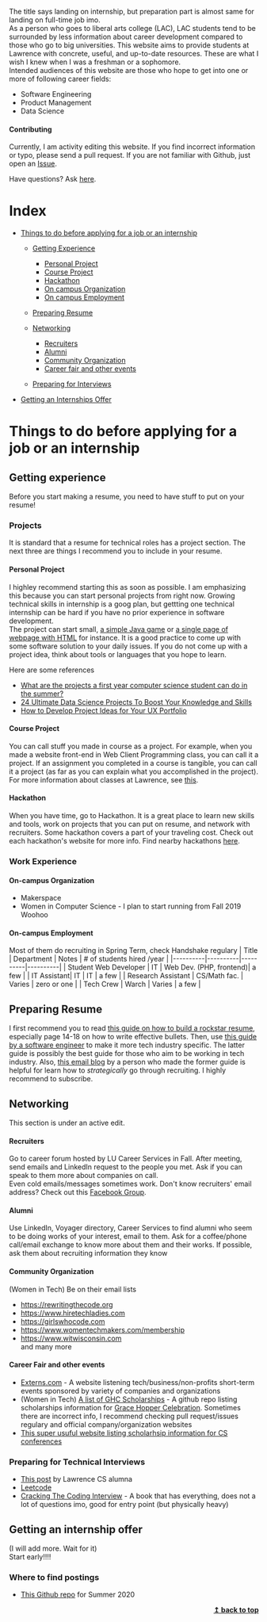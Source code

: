 The title says landing on internship, but preparation part is almost same for landing on full-time job imo. <br/>
As a person who goes to liberal arts college (LAC), LAC students tend to be surrounded by less information about career development compared to those who go to big universities. 
This website aims to provide students at Lawrence with concrete, useful, and up-to-date resources. These are what I wish I knew when I was a freshman or a sophomore.
<br/>
Intended audiences of this website are those who hope to get into one or more of following career fields:
 * Software Engineering
 * Product Management
 * Data Science

 #### Contributing 
 Currently, I am activity editing this website. If you find incorrect information or typo, please send a pull request. If you are not familiar with Github, just open an [Issue](https://github.com/hikarimn/lu_ComputerScience/issues). <br/>

Have questions? Ask [here](https://github.com/hikarimn/lu_ComputerScience/issues).
# Index
* [Things to do before applying for a job or an internship](#things-to-do-before-applying-for-a-job-or-internship)
    * [Getting Experience](#getting-experience)
        * [Personal Project](#personal-project)
        * [Course Project](#course-project)
        * [Hackathon](#hackathon)
        * [On campus Organization](#on-campus-organization)
        * [On campus Employment](#on-campus-employment)
       
    * [Preparing Resume](#resume)
    * [Networking](#networking)
        * [Recruiters](#recruiters)
        * [Alumni](#alumni)
        * [Community Organization](#community-organization)
        * [Career fair and other events](#career-fair-and-other-events)
    * [Preparing for Interviews](#technical-interviews)
* [Getting an Internships Offer](#getting-an-internship-offer)


# Things to do before applying for a job or an internship
## Getting experience
Before you start making a resume, you need to have stuff to put on your resume!

### Projects
It is standard that a resume for technical roles has a project section. The next three are things I recommend you to include in your resume.

#### Personal Project
I highley recommend starting this as soon as possible. I am emphasizing this because you can start personal projects from right now. Growing technical skills in internship is a goog plan, but gettting one technical internship can be hard if you have no prior experience in software development.   <br/>
The project can start small, [a simple Java game](http://zetcode.com/tutorials/javagamestutorial/) or [a single page of webpage with HTML](https://coder-coder.com/how-to-make-simple-website-html/) for instance. It is a good practice to come up with some software solution to your daily issues. If you do not come up with a project idea, think about tools or languages that you hope to learn. <br/> 

Here are some references 
* [What are the projects a first year computer science student can do in the summer?](https://www.quora.com/What-are-the-projects-a-first-year-computer-science-student-can-do-in-the-summer)
* [24 Ultimate Data Science Projects To Boost Your Knowledge and Skills](https://www.analyticsvidhya.com/blog/2018/05/24-ultimate-data-science-projects-to-boost-your-knowledge-and-skills/)
* [How to Develop Project Ideas for Your UX Portfolio](https://uxmastery.com/how-to-develop-project-ideas-for-your-ux-portfolio/)


#### Course Project
You can call stuff you made in course as a project. For example, when you made a website front-end in Web Client Programming class, you can call it a project. If an assignment you completed in a course is tangible, you can call it a project (as far as you can explain what you accomplished in the project). For more information about classes at Lawrence, see [this](https://github.com/hikarimn/lu_cs/blob/master/courses.md).

#### Hackathon
When you have time, go to Hackathon. It is a great place to learn new skills and tools, work on projects that you can put on resume, and network with recruiters. Some hackathon covers a part of your traveling cost. Check out each hackathon's website for more info. Find nearby hackathons [here](https://mlh.io/seasons/na-2019/events).


### Work Experience
#### On-campus Organization
* Makerspace
* Women in Computer Science - I plan to start running from Fall 2019 Woohoo

#### On-campus Employment
Most of them do recruiting in Spring Term, check Handshake regulary
| Title | Department | Notes | # of students hired /year |
|----------|----------|----------|----------|
| Student Web Developer | IT | Web Dev. (PHP, frontend)| a few |
| IT Assistant| IT | IT | a few |
| Research Assistant | CS/Math fac. | Varies | zero or one |
| Tech Crew | Warch | Varies | a few |


## Preparing Resume
I first recommend you to read [this guide on how to build a rockstar resume](How_to_Write_a_Rockstar_Resume_2_by_22_Guide.pdf), especially page 14-18 on how to write effective bullets. Then, use [this guide by a software engineer](Resume_tips.pdf
) to make it more tech industry specific. The latter guide is possibly the best guide for those who aim to be working in tech industry. Also, [this email blog](https://2by22.blog) by a person who made the former guide is helpful for learn how to _strategically_ go through recruiting. I highly recommend to subscribe.

## Networking
This section is under an active edit.
#### Recruiters 
Go to career forum hosted by LU Career Services in Fall. After meeting, send emails and LinkedIn request to the people you met. Ask if you can speak to them more about companies on call. <br/>
Even cold emails/messages sometimes work. Don't know recruiters' email address? Check out this [Facebook Group](https://www.facebook.com/groups/2054888934622756/).
#### Alumni 
Use LinkedIn, Voyager directory, Career Services to find alumni who seem to be doing works of your interest, email to them. Ask for a coffee/phone call/email exchange to know more about them and their works. If possible, ask them about recruiting information they know
#### Community Organization
(Women in Tech) Be on their email lists
* https://rewritingthecode.org
* https://www.hiretechladies.com
* https://girlswhocode.com
* https://www.womentechmakers.com/membership
* https://www.witwisconsin.com <br/>
and many more

#### Career Fair and other events
* [Externs.com](https://www.xterns.com) - A website listening tech/business/non-profits short-term events sponsored by variety of companies and organizations
* (Women in Tech) [A list of GHC Scholarships](https://github.com/Ladies-Storm-Hackathons/GHC-Scholarships) - A github repo listing scholarships information for [Grace Hopper Celebration](https://ghc.anitab.org). Sometimes there are incorrect info, I recommend checking pull request/issues regulary and official company/organization websites
* [This super usuful website listing scholarhsip information for CS conferences](https://techlovers2020.github.io/Opportunities/)

### Preparing for Technical Interviews
* [This post](https://medium.com/@sophia.onion/software-engineer-job-search-resources-94206f03affb) by Lawrence CS alumna 
* [Leetcode](https://leetcode.com)
* [Cracking The Coding Interview](https://www.amazon.com/Cracking-Coding-Interview-Programming-Questions/dp/0984782850) - A book that has everything, does not a lot of questions imo, good for entry point (but physically heavy)

## Getting an internship offer 
(I will add more. Wait for it)<br/>
Start early!!!!

### Where to find postings
* [This Github repo](https://github.com/elaine-zheng/summer2020internships/blob/master/README.md) for Summer 2020

<div align="right">
    <b><a href="#index">↥ back to top</a></b>
</div>